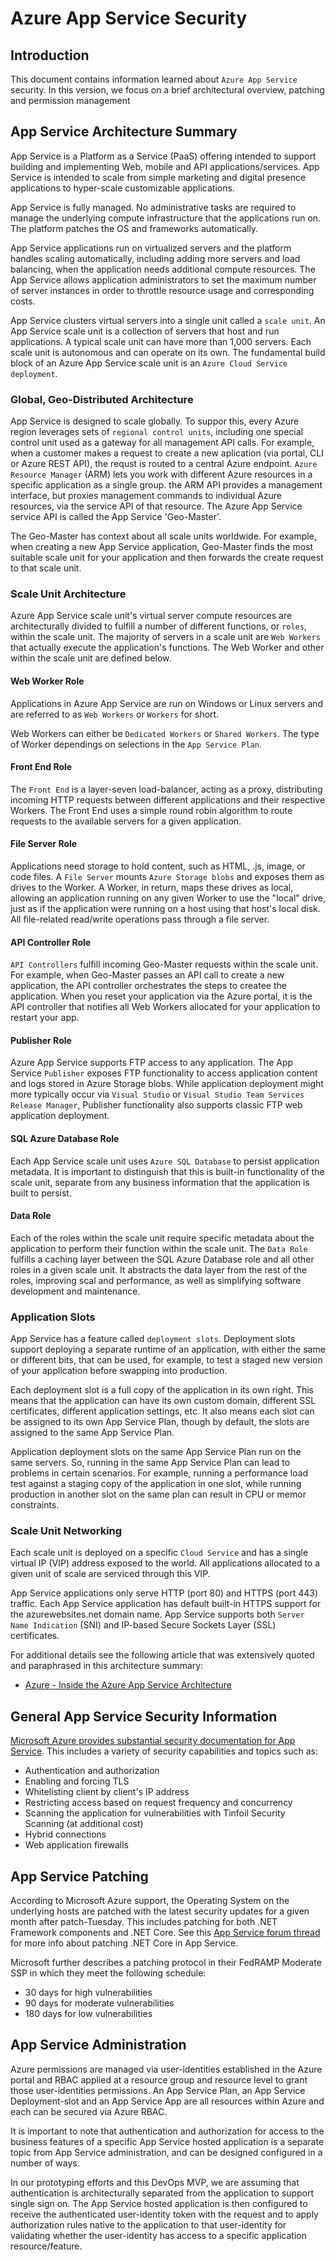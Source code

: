 # Azure App Service Security

## Introduction
This document contains information learned about `Azure App Service` security.  In this version, we focus on a brief architectural overview, patching and permission management

## App Service Architecture Summary
App Service is a Platform as a Service (PaaS) offering intended to support building and implementing Web, mobile and API applications/services.  App Service is intended to scale from simple marketing and digital presence applications to hyper-scale customizable applications.

App Service is fully managed.  No administrative tasks are required to manage the underlying compute infrastructure that the applications run on.  The platform patches the OS and frameworks automatically.

App Service applications run on virtualized servers and the platform handles scaling automatically, including adding more servers and load balancing, when the application needs additional compute resources.  The App Service allows application administrators to set the maximum number of server instances in order to throttle resource usage and corresponding costs.

App Service clusters virtual servers into a single unit called a `scale unit`. An App Service scale unit is a collection of servers that host and run applications.  A typical scale unit can have more than 1,000 servers.  Each scale unit is autonomous and can operate on its own.  The fundamental build block of an Azure App Service scale unit is an `Azure Cloud Service deployment`.

### Global, Geo-Distributed Architecture
App Service is designed to scale globally.  To suppor this, every Azure region leverages sets of `regional control units`, including one special control unit used as a gateway for all management API calls.  For example, when a customer makes a request to create a new aplication (via portal, CLI or Azure REST API), the requst is routed to a central Azure endpoint.  `Azure Resource Manager` (ARM) lets you work with different Azure resources in a specific application as a single group.  the ARM API provides a management interface, but proxies management commands to individual Azure resources, via the service API of that resource.  The Azure App Service service API is called the App Service 'Geo-Master'.

The Geo-Master has context about all scale units worldwide.  For example, when creating a new App Service application, Geo-Master finds the most suitable scale unit for your application and then forwards the create request to that scale unit.

### Scale Unit Architecture

Azure App Service scale unit's virtual server compute resources are architecturally divided to fulfill a number of different functions, or `roles`, within the scale unit.  The majority of servers in a scale unit are `Web Workers` that actually execute the application's functions.  The Web Worker and other within the scale unit are defined below.

#### Web Worker Role

Applications in Azure App Service are run on Windows or Linux servers and are referred to as `Web Workers` or `Workers` for short.  

Web Workers can either be `Dedicated Workers` or `Shared Workers`.  The type of Worker dependings on selections in the `App Service Plan`.

#### Front End Role

The `Front End` is a layer-seven load-balancer, acting as a proxy, distributing incoming HTTP requests between different applications and their respective Workers.  The Front End uses a simple round robin algorithm to route requests to the available servers for a given application.

#### File Server Role

Applications need storage to hold content, such as HTML, .js, image, or code files.  A `File Server` mounts `Azure Storage blobs` and exposes them as drives to the Worker.  A Worker, in return, maps these drives as local, allowing an application running on any given Worker to use the "local" drive, just as if the application were running on a host using that host's local disk.  All file-related read/write operations pass through a file server.

#### API Controller Role

`API Controllers` fulfill incoming Geo-Master requests within the scale unit.  For example, when Geo-Master passes an API call to create a new application, the API controller orchestrates the steps to createe the application.  When you reset your application via the Azure portal, it is the API controller that notifies all Web Workers allocated for your application to restart your app.

#### Publisher Role

Azure App Service supports FTP access to any application.  The App Service `Publisher` exposes FTP functionality to access application content and logs stored in Azure Storage blobs.  While application deployment might more typically occur via `Visual Studio` or `Visual Studio Team Services` `Release Manager`, Publisher functionality also supports classic FTP web application deployment.

#### SQL Azure Database Role

Each App Service scale unit uses `Azure SQL Database` to persist application metadata.  It is important to distinguish that this is built-in functionality of the scale unit, separate from any business information that the application is built to persist.

#### Data Role

Each of the roles within the scale unit require specific metadata about the application to perform their function within the scale unit.  The `Data Role` fulfills a caching layer between the SQL Azure Database role and all other roles in a given scale unit.  It abstracts the data layer from the rest of the roles, improving scal and performance, as well as simplifying software development and maintenance.

### Application Slots

App Service has a feature called `deployment slots`.  Deployment slots support deploying a separate runtime of an application, with either the same or different bits, that can be used, for example, to test a staged new version of your application before swapping into production.

Each deployment slot is a full copy of the application in its own right.  This means that the application can have its own custom domain, different SSL certificates, different application settings, etc.  It also means each slot can be assigned to its own App Service Plan, though by default, the slots are assigned to the same App Service Plan.

Application deployment slots on the same App Service Plan run on the same servers.  So, running in the same App Service Plan can lead to problems in certain scenarios.  For example, running a performance load test against a staging copy of the application in one slot, while running production in another slot on the same plan can result in CPU or memor constraints.

### Scale Unit Networking
Each scale unit is deployed on a specific `Cloud Service` and has a single virtual IP (VIP) address exposed to the world.  All applications allocated to a given unit of scale are serviced through this VIP.

App Service applications only serve HTTP (port 80) and HTTPS (port 443) traffic.  Each App Service application has default built-in HTTPS support for the azurewebsites.net domain name.  App Service supports both `Server Name Indication` (SNI) and IP-based Secure Sockets Layer (SSL) certificates.

For additional details see the following article that was extensively quoted and paraphrased in this architecture summary:
- [Azure - Inside the Azure App Service Architecture](https://msdn.microsoft.com/en-us/magazine/mt793270)


## General App Service Security Information
[Microsoft Azure provides substantial security documentation for App Service](https://docs.microsoft.com/en-us/azure/app-service/app-service-security-readme).  This includes a variety of security capabilities and topics such as:

- Authentication and authorization
- Enabling and forcing TLS
- Whitelisting client by client's IP address
- Restricting access based on request frequency and concurrency
- Scanning the application for vulnerabilities with Tinfoil Security Scanning (at additional cost)
- Hybrid connections
- Web application firewalls

## App Service Patching
According to Microsoft Azure support, the Operating System on the underlying hosts are patched with the latest security updates for a given month after patch-Tuesday.  This includes patching for both .NET Framework components and .NET Core.  See this [App Service forum thread](https://social.msdn.microsoft.com/Forums/en-US/83f74799-d269-49e6-9d1d-8f8fa1c55a03/updates-for-net-core-aspnet-core-runtime-and-net-core-sdk-versions?forum=windowsazurewebsitespreview) for more info about patching .NET Core in App Service.

Microsoft further describes a patching protocol in their FedRAMP Moderate SSP in which they meet the following schedule:
- 30 days for high vulnerabilities
- 90 days for moderate vulnerabilities
- 180 days for low vulnerabilities

## App Service Administration

Azure permissions are managed via user-identities established in the Azure portal and RBAC applied at a resource group and resource level to grant those user-identities permissions. An App Service Plan, an App Service Deployment-slot and an App Service App are all resources within Azure and each can be secured via Azure RBAC.

It is important to note that authentication and authorization for access to the business features of a specific App Service hosted application is a separate topic from App Service administration, and can be designed configured in a number of ways.  

In our prototyping efforts and this DevOps MVP, we are assuming that authentication is architecturally separated from the application to support single sign on.  The App Service hosted application is then configured to receive the authenticated user-identity token with the request and to apply authorization rules native to the application to that user-identity for validating whether the user-identity has access to a specific application resource/feature.